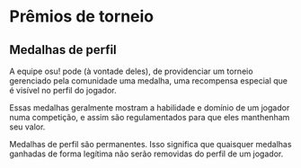 # Prêmios de torneio

## Medalhas de perfil

A equipe osu! pode (à vontade deles), de providenciar um torneio gerenciado pela comunidade uma medalha, uma recompensa especial que é visível no perfil do jogador.

Essas medalhas geralmente mostram a habilidade e domínio de um jogador numa competição, e assim são regulamentados para que eles manthenham seu valor.

Medalhas de perfil são permanentes. Isso significa que quaisquer medalhas ganhadas de forma legítima não serão removidas do perfil de um jogador.

